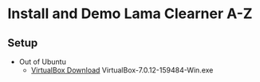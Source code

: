 # Install and Demo Lama Clearner A-Z

## Setup
- Out of Ubuntu
  - [VirtualBox Download](https://www.virtualbox.org/wiki/Downloads) VirtualBox-7.0.12-159484-Win.exe 
